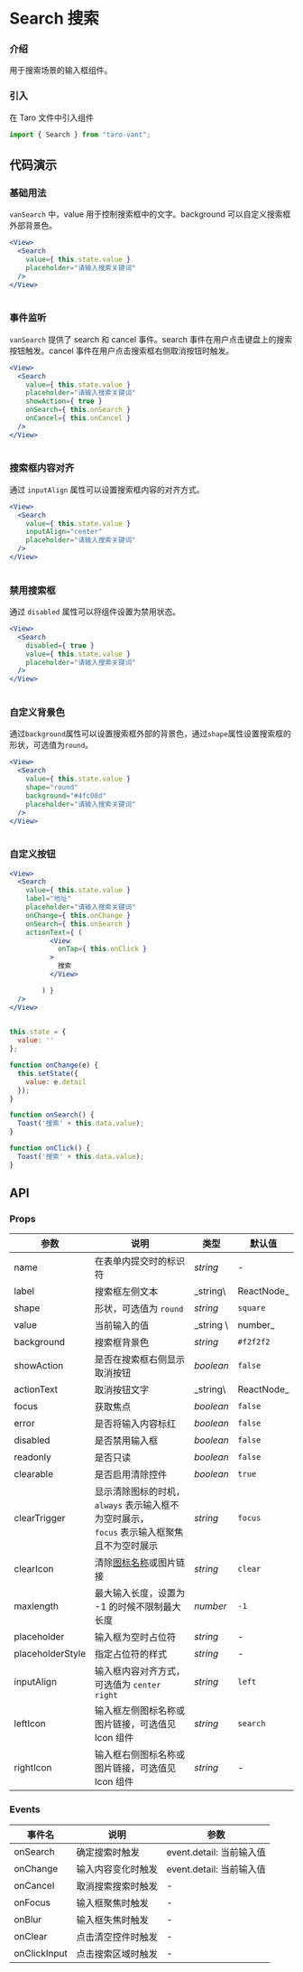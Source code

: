 # Search 搜索

### 介绍

用于搜索场景的输入框组件。

### 引入

在 Taro 文件中引入组件

```js
import { Search } from "taro-vant"; 
```

## 代码演示

### 基础用法

`vanSearch` 中，value 用于控制搜索框中的文字。background 可以自定义搜索框外部背景色。

```jsx
<View>
  <Search
    value={ this.state.value }
    placeholder="请输入搜索关键词"
  />
</View>
 
```

### 事件监听

`vanSearch` 提供了 search 和 cancel 事件。search 事件在用户点击键盘上的搜索按钮触发。cancel 事件在用户点击搜索框右侧取消按钮时触发。

```jsx
<View>
  <Search
    value={ this.state.value }
    placeholder="请输入搜索关键词"
    showAction={ true }
    onSearch={ this.onSearch }
    onCancel={ this.onCancel }
  />
</View>
 
```

### 搜索框内容对齐

通过 `inputAlign` 属性可以设置搜索框内容的对齐方式。

```jsx
<View>
  <Search
    value={ this.state.value }
    inputAlign="center"
    placeholder="请输入搜索关键词"
  />
</View>
 
```

### 禁用搜索框

通过 `disabled` 属性可以将组件设置为禁用状态。

```jsx
<View>
  <Search
    disabled={ true }
    value={ this.state.value }
    placeholder="请输入搜索关键词"
  />
</View>
 
```

### 自定义背景色

通过`background`属性可以设置搜索框外部的背景色，通过`shape`属性设置搜索框的形状，可选值为`round`。

```jsx
<View>
  <Search
    value={ this.state.value }
    shape="round"
    background="#4fc08d"
    placeholder="请输入搜索关键词"
  />
</View>
 
```

### 自定义按钮

```jsx
<View>
  <Search
    value={ this.state.value }
    label="地址"
    placeholder="请输入搜索关键词"
    onChange={ this.onChange }
    onSearch={ this.onSearch }
    actionText={ (
          <View
            onTap={ this.onClick }
          >
            搜索
          </View>

        ) }
  />
</View>
 
```

```js
this.state = {
  value: ''
};

function onChange(e) {
  this.setState({
    value: e.detail
  });
}

function onSearch() {
  Toast('搜索' + this.data.value);
}

function onClick() {
  Toast('搜索' + this.data.value);
} 
```

## API

### Props

| 参数               | 说明                                                        | 类型        | 默认值        |
|------------------|-----------------------------------------------------------|-----------|------------|
| name             | 在表单内提交时的标识符                                               | _string_  | -          |
| label            | 搜索框左侧文本                                                   | _string\  | ReactNode_ | - |
| shape            | 形状，可选值为 `round`                                           | _string_  | `square`   |
| value            | 当前输入的值                                                    | _string \ | number_    | - |
| background       | 搜索框背景色                                                    | _string_  | `#f2f2f2`  |
| showAction       | 是否在搜索框右侧显示取消按钮                                            | _boolean_ | `false`    |
| actionText       | 取消按钮文字                                                    | _string\  | ReactNode_ | `取消` |
| focus            | 获取焦点                                                      | _boolean_ | `false`    |
| error            | 是否将输入内容标红                                                 | _boolean_ | `false`    |
| disabled         | 是否禁用输入框                                                   | _boolean_ | `false`    |
| readonly         | 是否只读                                                      | _boolean_ | `false`    |
| clearable        | 是否启用清除控件                                                  | _boolean_ | `true`     |
| clearTrigger     | 显示清除图标的时机，`always` 表示输入框不为空时展示，<br>`focus` 表示输入框聚焦且不为空时展示 | _string_  | `focus`    |
| clearIcon        | 清除[图标名称](#/icon)或图片链接                                     | _string_  | `clear`    |
| maxlength        | 最大输入长度，设置为 -1 的时候不限制最大长度                                  | _number_  | `-1`       |
| placeholder      | 输入框为空时占位符                                                 | _string_  | -          |
| placeholderStyle | 指定占位符的样式                                                  | _string_  | -          |
| inputAlign       | 输入框内容对齐方式，可选值为 `center` `right`                           | _string_  | `left`     |
| leftIcon         | 输入框左侧图标名称或图片链接，可选值见 Icon 组件                               | _string_  | `search`   |
| rightIcon        | 输入框右侧图标名称或图片链接，可选值见 Icon 组件                               | _string_  | -          |

### Events

| 事件名          | 说明        | 参数                  |
|--------------|-----------|---------------------|
| onSearch     | 确定搜索时触发   | event.detail: 当前输入值 |
| onChange     | 输入内容变化时触发 | event.detail: 当前输入值 |
| onCancel     | 取消搜索搜索时触发 | -                   |
| onFocus      | 输入框聚焦时触发  | -                   |
| onBlur       | 输入框失焦时触发  | -                   |
| onClear      | 点击清空控件时触发 | -                   |
| onClickInput | 点击搜索区域时触发 | -                   |
